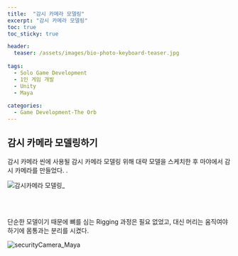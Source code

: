 ```yaml
---
title:  "감시 카메라 모델링"
excerpt: "감시 카메라 모델링"
toc: true
toc_sticky: true

header:
  teaser: /assets/images/bio-photo-keyboard-teaser.jpg
  
tags:
  - Solo Game Development
  - 1인 게임 개발
  - Unity
  - Maya
  
categories:
  - Game Development-The Orb
---
```

## 감시 카메라 모델링하기

감시 카메라 씬에 사용될  감시 카메라 모델링 위해 대략 모델을 스케치한 후 마야에서 감시 카메라를 만들었다. .<br>

![감시카메라 모델링_](https://user-images.githubusercontent.com/73280175/104846606-bbd32500-591e-11eb-8226-f89c91ead83f.jpg)


<br><br>

단순한 모델이기 때문에 뼈를 심는 Rigging 과정은 필요 없었고, 대신 머리는 움직여야 하기에 몸통과는 분리를 시켰다.<br>

![securityCamera_Maya](https://user-images.githubusercontent.com/73280175/104845910-300bc980-591b-11eb-81eb-c4dc59bb3294.gif)



